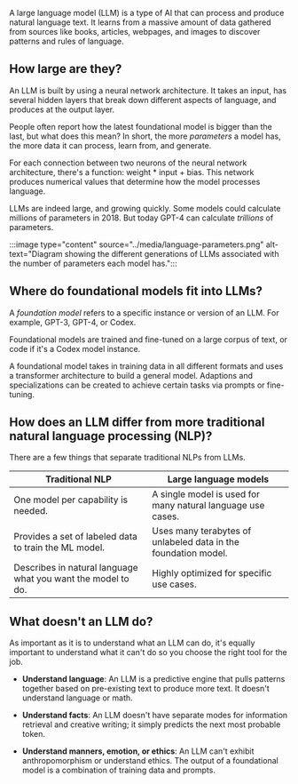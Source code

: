 A large language model (LLM) is a type of AI that can process and produce natural language text. It learns from a massive amount of data gathered from sources like books, articles, webpages, and images to discover patterns and rules of language.

## How large are they?

An LLM is built by using a neural network architecture. It takes an input, has several hidden layers that break down different aspects of language, and produces at the output layer.

People often report how the latest foundational model is bigger than the last, but what does this mean? In short, the more *parameters* a model has, the more data it can process, learn from, and generate.

For each connection between two neurons of the neural network architecture, there's a function: weight * input + bias. This network produces numerical values that determine how the model processes language.

LLMs are indeed large, and growing quickly. Some models could calculate millions of parameters in 2018. But today GPT-4 can calculate *trillions* of parameters.

:::image type="content" source="../media/language-parameters.png" alt-text="Diagram showing the different generations of LLMs associated with the number of parameters each model has.":::

## Where do foundational models fit into LLMs?

A *foundation model* refers to a specific instance or version of an LLM. For example, GPT-3, GPT-4, or Codex.

Foundational models are trained and fine-tuned on a large corpus of text, or code if it's a Codex model instance.

A foundational model takes in training data in all different formats and uses a transformer architecture to build a general model. Adaptions and specializations can be created to achieve certain tasks via prompts or fine-tuning.

## How does an LLM differ from more traditional natural language processing (NLP)?

There are a few things that separate traditional NLPs from LLMs.

| **Traditional NLP** | **Large language models** |
|---|---|
| One model per capability is needed. | A single model is used for many natural language use cases. |
| Provides a set of labeled data to train the ML model. | Uses many terabytes of unlabeled data in the foundation model. |
| Describes in natural language what you want the model to do. | Highly optimized for specific use cases. |

## What doesn't an LLM do?

 As important as it is to understand what an LLM can do, it's equally important to understand what it can't do so you choose the right tool for the job.

- **Understand language**: An LLM is a predictive engine that pulls patterns together based on pre-existing text to produce more text. It doesn't understand language or math.

- **Understand facts**: An LLM doesn't have separate modes for information retrieval and creative writing; it simply predicts the next most probable token.

- **Understand manners, emotion, or ethics**: An LLM can't exhibit anthropomorphism or understand ethics. The output of a foundational model is a combination of training data and prompts.

